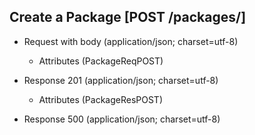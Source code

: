 ## Create a Package [POST /packages/]

+ Request with body (application/json; charset=utf-8)

    + Attributes (PackageReqPOST)

+ Response 201 (application/json; charset=utf-8)

    + Attributes (PackageResPOST)

+ Response 500 (application/json; charset=utf-8)
